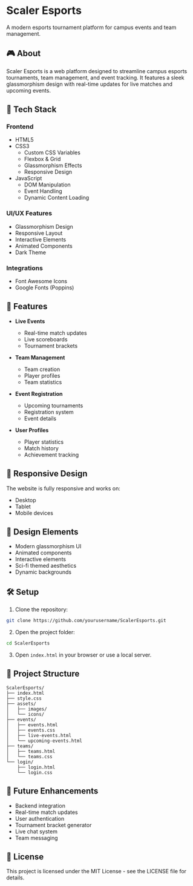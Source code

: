 
# Scaler Esports

A modern esports tournament platform for campus events and team management.

## 🎮 About

Scaler Esports is a web platform designed to streamline campus esports tournaments, team management, and event tracking. It features a sleek glassmorphism design with real-time updates for live matches and upcoming events.

## 🚀 Tech Stack

### Frontend
- HTML5
- CSS3
  - Custom CSS Variables
  - Flexbox & Grid
  - Glassmorphism Effects
  - Responsive Design
- JavaScript
  - DOM Manipulation
  - Event Handling
  - Dynamic Content Loading

### UI/UX Features
- Glassmorphism Design
- Responsive Layout
- Interactive Elements
- Animated Components
- Dark Theme

### Integrations
- Font Awesome Icons
- Google Fonts (Poppins)

## 🌟 Features

- **Live Events**
  - Real-time match updates
  - Live scoreboards
  - Tournament brackets

- **Team Management**
  - Team creation
  - Player profiles
  - Team statistics

- **Event Registration**
  - Upcoming tournaments
  - Registration system
  - Event details

- **User Profiles**
  - Player statistics
  - Match history
  - Achievement tracking

## 📱 Responsive Design

The website is fully responsive and works on:
- Desktop
- Tablet
- Mobile devices

## 🎨 Design Elements

- Modern glassmorphism UI
- Animated components
- Interactive elements
- Sci-fi themed aesthetics
- Dynamic backgrounds

## 🛠️ Setup

1. Clone the repository:
```bash
git clone https://github.com/yourusername/ScalerEsports.git
```

2. Open the project folder:
```bash
cd ScalerEsports
```

3. Open `index.html` in your browser or use a local server.

## 📂 Project Structure

```
ScalerEsports/
├── index.html
├── style.css
├── assets/
│   ├── images/
│   └── icons/
├── events/
│   ├── events.html
│   ├── events.css
│   ├── live-events.html
│   └── upcoming-events.html
├── teams/
│   ├── teams.html
│   └── teams.css
└── login/
    ├── login.html
    └── login.css
```

## 🎯 Future Enhancements

- Backend integration
- Real-time match updates
- User authentication
- Tournament bracket generator
- Live chat system
- Team messaging

## 📄 License

This project is licensed under the MIT License - see the LICENSE file for details.